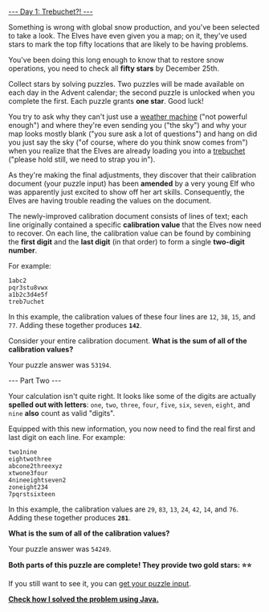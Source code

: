[--- Day 1: Trebuchet?! ---](https://adventofcode.com/2023/day/1)

Something is wrong with global snow production, and you've been selected to take a look. The Elves have even given you a map; on it, they've used stars to mark the top fifty locations that are likely to be having problems.

You've been doing this long enough to know that to restore snow operations, you need to check all **fifty stars** by December 25th.

Collect stars by solving puzzles. Two puzzles will be made available on each day in the Advent calendar; the second puzzle is unlocked when you complete the first. Each puzzle grants **one star**. Good luck!

You try to ask why they can't just use a [weather machine](../../2015/day1/problem.md) ("not powerful enough") and where they're even sending you ("the sky") and why your map looks mostly blank ("you sure ask a lot of questions") and hang on did you just say the sky ("of course, where do you think snow comes from") when you realize that the Elves are already loading you into a [trebuchet](https://en.wikipedia.org/wiki/Trebuchet) ("please hold still, we need to strap you in").

As they're making the final adjustments, they discover that their calibration document (your puzzle input) has been **amended** by a very young Elf who was apparently just excited to show off her art skills. Consequently, the Elves are having trouble reading the values on the document.

The newly-improved calibration document consists of lines of text; each line originally contained a specific **calibration value** that the Elves now need to recover. On each line, the calibration value can be found by combining the **first digit** and the **last digit** (in that order) to form a single **two-digit number**.

For example:

```
1abc2
pqr3stu8vwx
a1b2c3d4e5f
treb7uchet
```

In this example, the calibration values of these four lines are ``12``, ``38``, ``15``, and ``77``. Adding these together produces **``142``**.

Consider your entire calibration document. **What is the sum of all of the calibration values?**

Your puzzle answer was ``53194``.

--- Part Two ---

Your calculation isn't quite right. It looks like some of the digits are actually **spelled out with letters**: ``one``, ``two``, ``three``, ``four``, ``five``, ``six``, ``seven``, ``eight``, and ``nine`` **also** count as valid "digits".

Equipped with this new information, you now need to find the real first and last digit on each line. For example:

```
two1nine
eightwothree
abcone2threexyz
xtwone3four
4nineeightseven2
zoneight234
7pqrstsixteen
```

In this example, the calibration values are ``29``, ``83``, ``13``, ``24``, ``42``, ``14``, and ``76``. Adding these together produces **``281``**.

**What is the sum of all of the calibration values?**

Your puzzle answer was ``54249``.

**Both parts of this puzzle are complete! They provide two gold stars: ⭐⭐**

If you still want to see it, you can [get your puzzle input](input.txt).

[**Check how I solved the problem using Java.**](java/AOC2023Day1.java)
